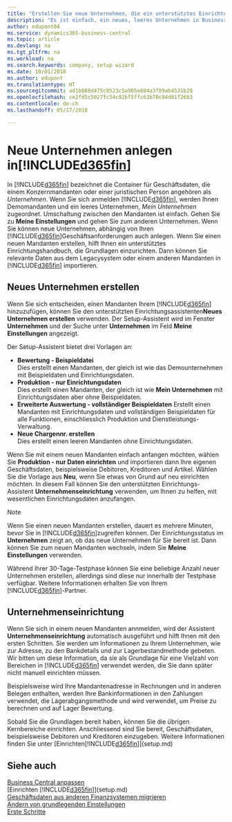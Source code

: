 ```yaml
---
title: "Erstellen Sie neue Unternehmen, die ein unterstütztes Einrichtungshandbuch verwenden | Microsoft Docs"
description: "Es ist einfach, ein neues, leeres Unternehmen in Business Central. zu erstellen. Ein unterstütztes Einrichtungshandbuch hilft Ihnen Schritte für Schritt und Sie können Ihre vorhandenen Geschäftsdaten importieren."
author: edupont04
ms.service: dynamics365-business-central
ms.topic: article
ms.devlang: na
ms.tgt_pltfrm: na
ms.workload: na
ms.search.keywords: company, setup wizard
ms.date: 10/01/2018
ms.author: edupont
ms.translationtype: HT
ms.sourcegitcommit: ad1b888d475c0523c5a905e804a3f89ab4531b28
ms.openlocfilehash: ce2fd5c5027fc54c92bf5ffc63b70c84d81f26b3
ms.contentlocale: de-ch
ms.lasthandoff: 05/17/2018

---
```

# <a name="creating-new-companies-in-included365finincludesd365finmdmd"></a>Neue Unternehmen anlegen in[!INCLUDE[d365fin](includes/d365fin_md.md)]
In [!INCLUDE[d365fin](includes/d365fin_md.md)] bezeichnet die Container für Geschäftsdaten, die einem Konzernmandanten oder einer juristischen Person angehören als *Unternehmen*. Wenn Sie sich anmelden [!INCLUDE[d365fin](includes/d365fin_md.md)], werden Ihnen Demomandanten und ein leeres Unternehmen, *Mein Unternehmen* zugeordnet. Umschaltung zwischen den Mandanten ist einfach. Gehen Sie zu **Meine Einstellungen** und gehen Sie zum anderen Unternehmen. Wenn Sie können neue Unternehmen, abhängig von Ihren [!INCLUDE[d365fin](includes/d365fin_md.md)]Geschäftsanforderungen auch anlegen. Wenn Sie einen neuen Mandanten erstellen, hilft Ihnen ein unterstütztes Einrichtungshandbuch, die Grundlagen einzurichten. Dann können Sie relevante Daten aus dem Legacysystem oder einem anderen Mandanten in [!INCLUDE[d365fin](includes/d365fin_md.md)] importieren.  

## <a name="create-new-company"></a>Neues Unternehmen erstellen
Wenn Sie sich entscheiden, einen Mandanten Ihrem [!INCLUDE[d365fin](includes/d365fin_md.md)] hinzuzufügen, können Sie den unterstützten Einrichtungsassistenten**Neues Unternehmen erstellen** verwenden. Der Setup-Assistent wird im Fenster **Unternehmen** und der Suche unter **Unternehmen** im Feld **Meine Einstellungen** angezeigt.  

Der Setup-Assistent bietet drei Vorlagen an:

-   **Bewertung - Beispieldatei**  
    Dies erstellt einen Mandanten, der gleich ist wie das Demounternehmen mit Beispieldaten und Einrichtungsdaten.  
-   **Produktion - nur Einrichtungsdaten**  
    Dies erstellt einen Mandanten, der gleich ist wie **Mein Unternehmen** mit Einrichtungsdaten aber ohne Beispieldaten.
-   **Erweiterte Auswertung - vollständiger Beispieldaten** Erstellt einen Mandanten mit Einrichtungsdaten und vollständigen Beispieldaten für alle Funktionen, einschliesslich Produktion und Dienstleistungs-Verwaltung.
-   **Neue Chargennr. erstellen**  
    Dies erstellt einen leeren Mandanten ohne Einrichtungsdaten.  

Wenn Sie mit einem neuen Mandanten einfach anfangen möchten, wählen Sie **Produktion - nur Daten einrichten** und importieren dann Ihre eigenen Geschäftsdaten, beispielsweise Debitoren, Kreditoren und Artikel. Wählen Sie die Vorlage aus **Neu**, wenn Sie etwas von Grund auf neu einrichten möchten. In diesem Fall können Sie den unterstützten Einrichtungs-Assistent **Unternehmenseinrichtung** verwenden, um Ihnen zu helfen, mit wesentlichen Einrichtungsdaten anzufangen.  

> [!NOTE]  
>   Wenn Sie einen neuen Mandanten erstellen, dauert es mehrere Minuten, bevor Sie in [!INCLUDE[d365fin](includes/d365fin_md.md)]zugreifen können. Der Einrichtungsstatus im **Unternehmen** zeigt an, ob das neue Unternehmen für Sie bereit ist. Dann können Sie zum neuen Mandanten wechseln, indem Sie **Meine Einstellungen** verwenden.  

Während Ihrer 30-Tage-Testphase können Sie eine beliebige Anzahl neuer Unternehmen erstellen, allerdings sind diese nur innerhalb der Testphase verfügbar. Weitere Informationen erhalten Sie von Ihrem [!INCLUDE[d365fin](includes/d365fin_md.md)]-Partner.  

## <a name="company-setup"></a>Unternehmenseinrichtung
Wenn Sie sich in einem neuen Mandanten annmelden, wird der Assistent **Unternehmenseinrichtung** automatisch ausgeführt und hilft Ihnen mit den ersten Schritten. Sie werden um Informationen zu Ihrem Unternehmen, wie zur Adresse, zu den Bankdetails und zur  Lagerbestandmethode gebeten. Wir bitten um diese Information, da sie als Grundlage für eine Vielzahl von Bereichen in [!INCLUDE[d365fin](includes/d365fin_md.md)] verwendet werden, die Sie dann später nicht manuell einrichten müssen.  

Beispielsweise wird Ihre Mandantenadresse in Rechnungen und in anderen Belegen enthalten, werden Ihre Bankinformationen in den Zahlungen verwendet, die Lagerabgangsmethode und wird verwendet, um Preise zu berechnen und auf Lager Bewertung.  

Sobald Sie die Grundlagen bereit haben, können Sie die übrigen Kernbereiche einrichten. Anschliessend sind Sie bereit, Geschäftsdaten, beispielsweise Debitoren und Kreditoren einzugeben. Weitere Informationen finden Sie unter [Einrichten[!INCLUDE[d365fin](includes/d365fin_md.md)]](setup.md)  

## <a name="see-also"></a>Siehe auch
[Business Central anpassen](ui-customizing-overview.md)  
[Einrichten [!INCLUDE[d365fin](includes/d365fin_md.md)]](setup.md)  
[Geschäftsdaten aus anderen Finanzsystemen migrieren](across-import-data-configuration-packages.md)  
[Ändern von grundlegenden Einstellungen](ui-change-basic-settings.md)  
[Erste Schritte](product-get-started.md)  

